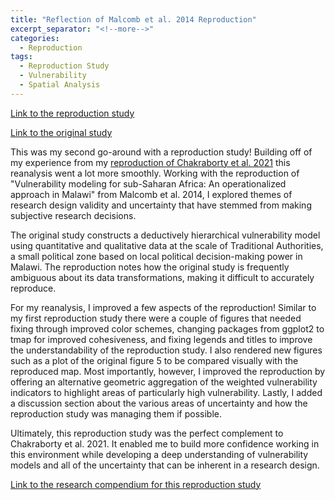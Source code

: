 ```yaml
---
title: "Reflection of Malcomb et al. 2014 Reproduction"
excerpt_separator: "<!--more-->"
categories:
  - Reproduction
tags: 
  - Reproduction Study
  - Vulnerability 
  - Spatial Analysis 
---
```


[Link to the reproduction study](https://isaiahbennett2.github.io/RPr-Malcomb-2014/) 

[Link to the original study](https://www.sciencedirect.com/science/article/abs/pii/S0143622814000058?via%3Dihub)

This was my second go-around with a reproduction study! Building off of my experience from my [reproduction of Chakraborty et al. 2021](https://isaiahbennett2.github.io/RPr-Chakraborty-2021/) this reanalysis went a lot more smoothly. Working with the reproduction of "Vulnerability modeling for sub-Saharan Africa: An operationalized approach in Malawi" from Malcomb et al. 2014, I explored themes of research design validity and uncertainty that have stemmed from making subjective research decisions. 

The original study constructs a deductively hierarchical vulnerability model using quantitative and qualitative data at the scale of Traditional Authorities, a small political zone based on local political decision-making power in Malawi. The reproduction notes how the original study is frequently ambiguous about its data transformations, making it difficult to accurately reproduce. 

For my reanalysis, I improved a few aspects of the reproduction! Similar to my first reproduction study there were a couple of figures that needed fixing through improved color schemes, changing packages from ggplot2 to tmap for improved cohesiveness, and fixing legends and titles to improve the understandability of the reproduction study. I also rendered new figures such as a plot of the original figure 5 to be compared visually with the reproduced map. Most importantly, however, I improved the reproduction by offering an alternative geometric aggregation of the weighted vulnerability indicators to highlight areas of particularly high vulnerability. Lastly, I added a discussion section about the various areas of uncertainty and how the reproduction study was managing them if possible.

Ultimately, this reproduction study was the perfect complement to Chakraborty et al. 2021. It enabled me to build more confidence working in this environment while developing a deep understanding of vulnerability models and all of the uncertainty that can be inherent in a research design. 

[Link to the research compendium for this reproduction study](https://github.com/isaiahbennett2/RPr-Malcomb-2014)
